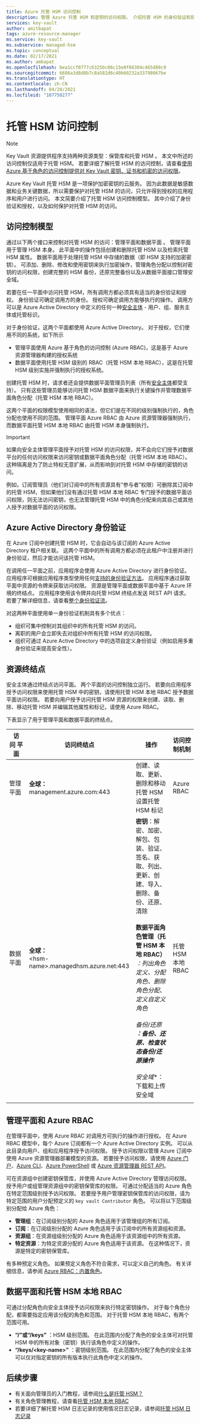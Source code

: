 ```yaml
---
title: Azure 托管 HSM 访问控制
description: 管理 Azure 托管 HSM 和密钥的访问权限。 介绍托管 HSM 的身份验证和授权模型，讲解如何保护 HSM。
services: key-vault
author: amitbapat
tags: azure-resource-manager
ms.service: key-vault
ms.subservice: managed-hsm
ms.topic: conceptual
ms.date: 02/17/2021
ms.author: ambapat
ms.openlocfilehash: bea1ccf0777c6325bc86c15e0f88304c465d89c9
ms.sourcegitcommit: 6686a3d8d8b7c8a582d6c40b60232a33798067be
ms.translationtype: HT
ms.contentlocale: zh-CN
ms.lasthandoff: 04/20/2021
ms.locfileid: "107750277"
---
```

# <a name="managed-hsm-access-control"></a>托管 HSM 访问控制

> [!NOTE]
> Key Vault 资源提供程序支持两种资源类型：保管库和托管 HSM 。 本文中所述的访问控制仅适用于托管 HSM。 若要详细了解托管 HSM 的访问控制，请查看[使用 Azure 基于角色的访问控制提供对 Key Vault 密钥、证书和机密的访问权限](../general/rbac-guide.md)。

Azure Key Vault 托管 HSM 是一项保护加密密钥的云服务。 因为此数据是敏感数据和业务关键数据，所以需要保护对托管 HSM 的访问，只允许得到授权的应用程序和用户进行访问。 本文简要介绍了托管 HSM 访问控制模型。 其中介绍了身份验证和授权，以及如何保护对托管 HSM 的访问。

## <a name="access-control-model"></a>访问控制模型

通过以下两个接口来控制对托管 HSM 的访问：管理平面和数据平面 。 管理平面用于管理 HSM 本身。 此平面中的操作包括创建和删除托管 HSM 以及检索托管 HSM 属性。 数据平面用于处理托管 HSM 中存储的数据（即 HSM 支持的加密密钥）。 可添加、删除、修改和使用密钥来执行加密操作，管理角色分配以控制对密钥的访问权限，创建完整的 HSM 备份，还原完整备份以及从数据平面接口管理安全域。

若要在任一平面中访问托管 HSM，所有调用方都必须具有适当的身份验证和授权。 身份验证可确定调用方的身份。 授权可确定调用方能够执行的操作。 调用方可以是 Azure Active Directory 中定义的任何一种[安全主体](../../role-based-access-control/overview.md#security-principal) - 用户、组、服务主体或托管标识。

对于身份验证，这两个平面都使用 Azure Active Directory。 对于授权，它们使用不同的系统，如下所示
- 管理平面使用 Azure 基于角色的访问控制 (Azure RBAC)，这是基于 Azure 资源管理器构建的授权系统 
- 数据平面使用托管 HSM 级别的 RBAC（托管 HSM 本地 RBAC），这是在托管 HSM 级别实施并强制执行的授权系统。

创建托管 HSM 时，请求者还会提供数据平面管理员列表（所有[安全主体](../../role-based-access-control/overview.md#security-principal)都受支持）。 只有这些管理员能够访问托管 HSM 数据平面来执行关键操作并管理数据平面角色分配（托管 HSM 本地 RBAC）。

这两个平面的权限模型使用相同的语法，但它们是在不同的级别强制执行的，角色分配也使用不同的范围。 管理平面 Azure RBAC 由 Azure 资源管理器强制执行，而数据平面托管 HSM 本地 RBAC 由托管 HSM 本身强制执行。

> [!IMPORTANT]
> 如果向安全主体管理平面授予对托管 HSM 的访问权限，并不会向它们授予对数据平台的任何访问权限来访问密钥或数据平面角色分配（托管 HSM 本地 RBAC）。 这种隔离是为了防止特权无意扩展，从而影响到对托管 HSM 中存储的密钥的访问。

例如，订阅管理员（他们对订阅中的所有资源具有“参与者”权限）可删除其订阅中的托管 HSM，但如果他们没有通过托管 HSM 本地 RBAC 专门授予的数据平面访问权限，则无法访问密钥，也无法管理托管 HSM 中的角色分配来向其自己或其他人授予对数据平面的访问权限。

## <a name="azure-active-directory-authentication"></a>Azure Active Directory 身份验证

在 Azure 订阅中创建托管 HSM 时，它会自动与该订阅的 Azure Active Directory 租户相关联。 这两个平面中的所有调用方都必须在此租户中注册并进行身份验证，然后才能访问该托管 HSM。

在调用任一平面之前，应用程序会使用 Azure Active Directory 进行身份验证。 应用程序可根据应用程序类型使用任何[支持的身份验证方法](../../active-directory/develop/authentication-vs-authorization.md)。 应用程序通过获取平面中资源的令牌来获取访问权限。 资源是管理平面或数据平面中基于 Azure 环境的终结点。 应用程序使用该令牌并向托管 HSM 终结点发送 REST API 请求。 若要了解详细信息，请查看[整个身份验证流](../../active-directory/develop/v2-oauth2-auth-code-flow.md)。

对这两种平面使用单一身份验证机制具有多个优点：

- 组织可集中控制对其组织中的所有托管 HSM 的访问。
- 离职的用户会立即失去对组织中所有托管 HSM 的访问权限。
- 组织可通过 Azure Active Directory 中的选项自定义身份验证（例如启用多重身份验证来提高安全性）。

## <a name="resource-endpoints"></a>资源终结点

安全主体通过终结点访问平面。 两个平面的访问控制独立运行。 若要向应用程序授予访问权限来使用托管 HSM 中的密钥，请使用托管 HSM 本地 RBAC 授予数据平面访问权限。 若要向用户授予访问托管 HSM 资源的权限来创建、读取、删除、移动托管 HSM 并编辑其他属性和标记，请使用 Azure RBAC。

下表显示了用于管理平面和数据平面的终结点。

| 访问&nbsp;平面 | 访问终结点 | 操作 | 访问控制机制 |
| --- | --- | --- | --- |
| 管理平面 | **全球：**<br> management.azure.com:443<br> | 创建、读取、更新、删除和移动托管 HSM<br>设置托管 HSM 标记 | Azure RBAC |
| 数据平面 | **全球：**<br> &lt;hsm-name&gt;.managedhsm.azure.net:443<br> | **密钥**：解密、加密、<br> 解包、包装、验证、签名、获取、列出、更新、创建、导入、删除、备份、还原、清除<br/><br/> **数据平面角色管理（托管 HSM 本地 RBAC）** _：列出角色定义、分配角色、删除角色分配、定义自定义角色<br/><br/>_ *备份/还原 **：备份、还原、检查状态备份/还原操作<br/><br/>** 安全域**：下载和上传安全域 | 托管 HSM 本地 RBAC |
|||||

## <a name="management-plane-and-azure-rbac"></a>管理平面和 Azure RBAC

在管理平面中，使用 Azure RBAC 对调用方可执行的操作进行授权。 在 Azure RBAC 模型中，每个 Azure 订阅都有一个 Azure Active Directory 实例。 可以从此目录向用户、组和应用程序授予访问权限。 授予访问权限以管理 Azure 订阅中使用 Azure 资源管理器部署模型的资源。 若要授予访问权限，请使用 [Azure 门户](https://portal.azure.com/)、[Azure CLI](/cli/azure/install-classic-cli)、[Azure PowerShell](/powershell/azureps-cmdlets-docs) 或 [Azure 资源管理器 REST API](/rest/api/authorization/roleassignments)。

可在资源组中创建密钥保管库，并使用 Azure Active Directory 管理访问权限。 授予用户或组管理资源组中的密钥保管库的权限。 可通过分配适当的 Azure 角色在特定范围级别授予访问权限。 若要授予用户管理密钥保管库的访问权限，请为特定范围的用户分配预定义的 `key vault Contributor` 角色。 可以将以下范围级别分配给 Azure 角色：

- **管理组**：在订阅级别分配的 Azure 角色适用于该管理组的所有订阅。
- **订阅**：在订阅级别分配的 Azure 角色适用于该订阅中的所有资源组和资源。
- **资源组**：在资源组级别分配的 Azure 角色适用于该资源组中的所有资源。
- **特定资源**：为特定资源分配的 Azure 角色适用于该资源。 在这种情况下，资源是特定的密钥保管库。

有多种预定义角色。 如果预定义角色不符合需求，可以定义自己的角色。 有关详细信息，请参阅 [Azure RBAC：内置角色](../../role-based-access-control/built-in-roles.md)。

## <a name="data-plane-and-managed-hsm-local-rbac"></a>数据平面和托管 HSM 本地 RBAC

可通过分配角色向安全主体授予访问权限来执行特定密钥操作。 对于每个角色分配，都需要指定应用该分配的角色和范围。 对于托管 HSM 本地 RBAC，有两个范围可用。

- **“/”或“/keys”** ：HSM 级别范围。 在此范围内分配了角色的安全主体可对托管 HSM 中的所有对象（密钥）执行该角色中定义的操作。
- **“/keys/&lt;key-name&gt;”** ：密钥级别范围。 在此范围内分配了角色的安全主体可以仅对指定密钥的所有版本执行此角色中定义的操作。

## <a name="next-steps"></a>后续步骤

- 有关面向管理员的入门教程，请参阅[什么是托管 HSM？](overview.md)
- 有关角色管理教程，请查看[托管 HSM 本地 RBAC](role-management.md)
- 若要详细了解托管 HSM 日志记录的使用情况日志记录，请参阅[托管 HSM 日志记录](logging.md)